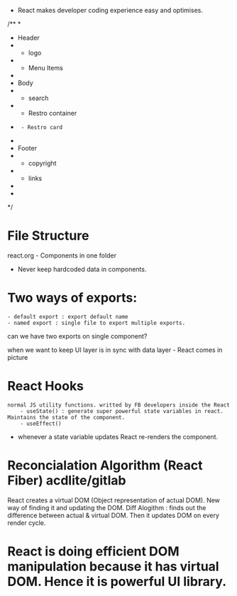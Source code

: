 * React makes developer coding experience easy and optimises.


/**
 *
 * Header
 *  - logo
 *  - Menu Items
 *
 * Body
 *   - search
 *   - Restro container
 *      - Restro card
 *
 * Footer
 *   - copyright
 *   - links
 *
 *
 */

 # File Structure 
  react.org
    - Components in one folder

* Never keep hardcoded data in components.

# Two ways of exports:
    - default export : export default name
    - named export : single file to export multiple exports.

can we have two exports on single component?


when we want to keep UI layer is in sync with data layer - React comes in picture

# React Hooks 
    normal JS utility functions. writted by FB developers inside the React 
        - useState() : generate super powerful state variables in react. Maintains the state of the component.
        - useEffect()

* whenever a state variable updates React re-renders the component.

# Reconcialation Algorithm (React Fiber) acdlite/gitlab
 React creates a virtual DOM (Object representation of actual DOM).
 New way of finding it and updating the DOM.
 Diff Alogithm : finds out the difference between actual & virtual DOM. Then it updates DOM on every render cycle.
 
 
 # React is doing efficient DOM manipulation because it has virtual DOM. Hence it is powerful UI library.
 

